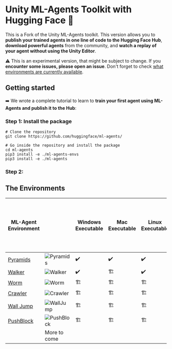 # Unity ML-Agents Toolkit with Hugging Face 🤗

This is a Fork of the Unity ML-Agents toolkit. This version allows you to **publish your trained agents in one line of code to the Hugging Face Hub**, **download powerful agents** from the community, and **watch a replay of your agent without using the Unity Editor**.

⚠️ This is an experimental version, that might be subject to change. If you **encounter some issues, please open an issue**. Don't forget to check [what environments are currently available](https://github.com/huggingface/ml-agents/edit/main/README.md#for-now).

## Getting started

➡️ We wrote a complete tutorial to learn to **train your first agent using ML-Agents and publish it to the Hub**: 

### Step 1: Install the package
```
# Clone the repository
git clone https://github.com/huggingface/ml-agents/

# Go inside the repository and install the package
cd ml-agents
pip3 install -e ./ml-agents-envs
pip3 install -e ./ml-agents
```

### Step 2:




## The Environments

| ML-Agent Environment |                                                                                                                | Windows Executable                                       | Mac Executable | Linux Executable | Visualize your agent online with Hugging Face Spaces |
|----------------------|----------------------------------------------------------------------------------------------------------------|----------------------------------------------------------|----------------|------------------|------------------------------------------------------|
| [Pyramids](https://github.com/Unity-Technologies/ml-agents/blob/main/docs/Learning-Environment-Examples.md#pyramids)             | <img src="https://github.com/Unity-Technologies/ml-agents/raw/main/docs/images/pyramids.png" alt="Pyramids" /> | ✔️                                                        | ✔️              | ✔️                | ✔️                                                    |
| [Walker](https://github.com/Unity-Technologies/ml-agents/blob/main/docs/Learning-Environment-Examples.md#walker)               | <img src="https://github.com/Unity-Technologies/ml-agents/raw/main/docs/images/walker.png" alt="Walker"/>      | ✔️                                                        | 🏗️              | ✔️                | ✔️                                                    |
| [Worm](https://github.com/Unity-Technologies/ml-agents/blob/main/docs/Learning-Environment-Examples.md#worm)                 | <img src="https://github.com/Unity-Technologies/ml-agents/raw/main/docs/images/worm.png" alt="Worm" />         | 🏗️                                                        | 🏗️              | 🏗️                | 🏗️                                                    |
| [Crawler](https://github.com/Unity-Technologies/ml-agents/blob/main/docs/Learning-Environment-Examples.md#crawler)              | <img src="https://github.com/Unity-Technologies/ml-agents/raw/main/docs/images/crawler.png" alt="Crawler" />   | 🏗️                                                        | 🏗️              | 🏗️                | 🏗️                                                    |
| [Wall Jump](https://github.com/Unity-Technologies/ml-agents/blob/main/docs/Learning-Environment-Examples.md#wall-jump)             | <img src="https://github.com/Unity-Technologies/ml-agents/raw/main/docs/images/wall.png" alt="WallJump" />     | 🏗️                                                        | 🏗️              | 🏗️                | 🏗️                                                    |
| [PushBlock](https://github.com/Unity-Technologies/ml-agents/blob/main/docs/Learning-Environment-Examples.md#push-block)            | <img src="https://github.com/Unity-Technologies/ml-agents/raw/main/docs/images/push.png" alt="PushBlock" />    | 🏗️                                                        | 🏗️              | 🏗️                |      🏗️                                                |
|                      |      More to come                                                                                                          
